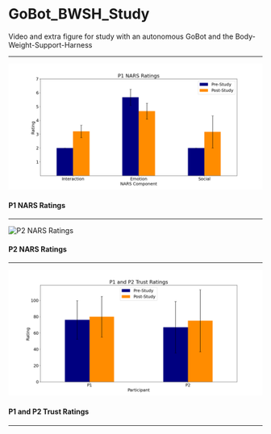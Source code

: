 # GoBot_BWSH_Study
Video and extra figure for study with an autonomous GoBot and the Body-Weight-Support-Harness

- - - -
![P1 NARS Ratings](narsH1.png?raw=true)
#### P1 NARS Ratings
- - - -
![P2 NARS Ratings](narsP2.png?raw=true)
#### P2 NARS Ratings
- - - -
![Trust Ratings P1 and P2](trust_results.png?raw=true)
#### P1 and P2 Trust Ratings
- - - -
